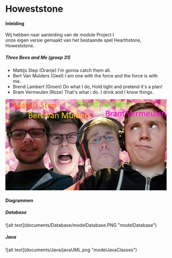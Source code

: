 <h1>Howeststone</h1>
<h4>Inleiding</h4>

Wij hebben naar aanleiding van de module Project I <br/>
onze eigen versie gemaakt van het bestaande spel Hearthstone, Howeststone.

<h5>Three Bees and Me (groep 31)</h5>

* Mattijs Step (Oranje) I'm gonna catch them all.
* Bert Van Mulders (Geel) I am one with the force and the force is with me.
* Brend Lambert (Groen) Do what I do, Hold tight and pretend it's a plan!
* Bram Vermeulen (Roze) That's what i do. I drink and I know things.

![alt text](PMDOC/groepsfoto.jpg "Groepsfoto 3BEES&ME")

<h4>Diagrammen</h4>
<h5>Database</h5>
![alt text](documents/Database/modelDatabase.PNG "modelDatabase")

<h5>Java</h5>
![alt text](documents/Java/javaUML.png "modelJavaClasses")




